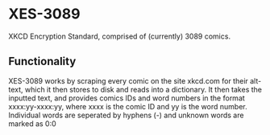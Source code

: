 # XES-3089
XKCD Encryption Standard, comprised of (currently) 3089 comics.

## Functionality
XES-3089 works by scraping every comic on the site xkcd.com for their alt-text, which it then stores to disk and reads into a dictionary. It then takes the inputted text, and provides comics IDs and word numbers in the format xxxx:yy-xxxx:yy, where xxxx is the comic ID and yy is the word number. Individual words are seperated by hyphens (-) and unknown words are marked as 0:0
